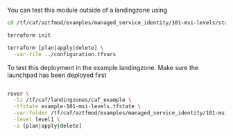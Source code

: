 You can test this module outside of a landingzone using

```bash
cd /tf/caf/aztfmod/examples/managed_service_identity/101-msi-levels/standalone

terraform init

terraform [plan|apply|delete] \
  -var-file ../configuration.tfvars


```

To test this deployment in the example landingzone. Make sure the launchpad has been deployed first

```bash

rover \
  -lz /tf/caf/landingzones/caf_example \
  -tfstate example-101-msi-levels.tfstate \
  -var-folder /tf/caf/aztfmod/examples/managed_service_identity/101-msi-levels \
  -level level1 \
  -a [plan|apply|delete]

```